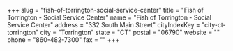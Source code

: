 +++
slug = "fish-of-torrington-social-service-center"
title = "Fish of Torrington - Social Service Center"
name = "Fish of Torrington - Social Service Center"
address = "332 South Main Street"
cityIndexKey = "city-ct-torrington"
city = "Torrington"
state = "CT"
postal = "06790"
website = ""
phone = "860-482-7300"
fax = ""
+++
